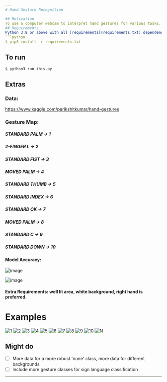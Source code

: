 ```yaml
---
# Hand Gesture Recognition

## Motivation
To use a computer webcam to interpret hand gestures for various tasks, like sign langauge recognition and potentially even automation.
## Requirements
Python 3.8 or above with all [requirements](requirements.txt) dependencies installed. To install run:
```python
$ pip3 install -r requirements.txt
```
## To run
```python
$ python3 run_this.py
```
## Extras
### Data:

https://www.kaggle.com/parikshitkumar/hand-gestures

### Gesture Map:
##### STANDARD PALM -> 1
##### 2-FINGER L -> 2
##### STANDARD FIST -> 3
##### MOVED PALM -> 4
##### STANDARD THUMB -> 5
##### STANDARD INDEX -> 6
##### STANDARD OK -> 7
##### MOVED PALM -> 8
##### STANDARD C -> 9
##### STANDARD DOWN -> 10

#### Model Accuracy:

![image](https://user-images.githubusercontent.com/52780573/103467236-12632f80-4d73-11eb-835b-1809d6b8cb45.png)


![image](https://user-images.githubusercontent.com/52780573/103467253-2e66d100-4d73-11eb-8cdc-a6e219a0eea0.png)

#### Extra Requirements: well lit area, white background, right hand is preferred.

# Examples
![1](https://user-images.githubusercontent.com/52780573/103467346-45f28980-4d74-11eb-80c7-950c21f39616.png)
![2](https://user-images.githubusercontent.com/52780573/103467347-48ed7a00-4d74-11eb-94f8-58ed21ff956c.png)
![3](https://user-images.githubusercontent.com/52780573/103467348-4b4fd400-4d74-11eb-9721-8547ecb967d5.png)
![4](https://user-images.githubusercontent.com/52780573/103467349-4d199780-4d74-11eb-82af-c13780f1852e.png)
![5](https://user-images.githubusercontent.com/52780573/103467350-4f7bf180-4d74-11eb-8b25-db91e23b6f6a.png)
![6](https://user-images.githubusercontent.com/52780573/103467352-50ad1e80-4d74-11eb-8bae-1c494cb7dceb.png)
![7](https://user-images.githubusercontent.com/52780573/103467353-5276e200-4d74-11eb-901b-58a8bf383d47.png)
![8](https://user-images.githubusercontent.com/52780573/103467355-5440a580-4d74-11eb-93e5-53a78fa47d8b.png)
![9](https://user-images.githubusercontent.com/52780573/103467357-5571d280-4d74-11eb-9264-18c3efb8a7ee.png)
![10](https://user-images.githubusercontent.com/52780573/103467359-573b9600-4d74-11eb-9bba-68b770eb0b63.png)
![N](https://user-images.githubusercontent.com/52780573/103467360-586cc300-4d74-11eb-8347-95a6aa955f3f.png)


## Might do
- [ ] More data for a more robust 'none' class, more data for different backgrounds
- [ ] Include more gesture classes for sign language classification
---
```



